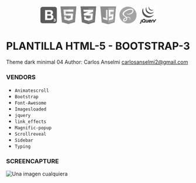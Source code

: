 <p align="center">
<img src="https://github.com/Alzheimer10/theme-dark-minimal/blob/master/img/icon-vendor/BOOTSTRAP.png?raw=true" width="10%">
<img src="https://github.com/Alzheimer10/theme-dark-minimal/blob/master/img/icon-vendor/HTML.png?raw=true" width="10%">
<img src="https://github.com/Alzheimer10/theme-dark-minimal/blob/master/img/icon-vendor/CSS3.png?raw=true" width="10%">
<img src="https://github.com/Alzheimer10/theme-dark-minimal/blob/master/img/icon-vendor/JS.png?raw=true" width="10%">
<img src="https://github.com/Alzheimer10/theme-dark-minimal/blob/master/img/icon-vendor/SASS.png?raw=true" width="10%">
<img src="https://github.com/Alzheimer10/theme-dark-minimal/blob/master/img/icon-vendor/JQUERY.png?raw=true" width="10%">
</p>

# PLANTILLA HTML-5 - BOOTSTRAP-3
Theme dark minimal 04
Author: Carlos Anselmi carlosanselmi2@gmail.com

### VENDORS
* `Animatescroll`
* `Bootstrap`
* `Font-Awesome`
* `Imagesloaded`
* `jquery`
* `link_effects`
* `Magnific-popup`
* `Scrollreveal`
* `Sidebar`
* `Typing`

### SCREENCAPTURE
![Una imagen cualquiera](https://github.com/Alzheimer10/HTML/blob/master/screencapture.png?raw=true "De 150 x 150 píxeles")

